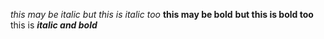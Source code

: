 _this may be italic_
*but this is italic too*
__this may be bold__
**but this is bold too**
this is *__italic and bold__*
